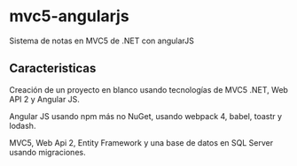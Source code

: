 # mvc5-angularjs
Sistema de notas en MVC5 de .NET con angularJS

## Caracteristicas

Creación de un proyecto en blanco usando tecnologías de MVC5 .NET, Web API 2 y Angular JS.

Angular JS usando npm más no NuGet, usando webpack 4, babel, toastr y lodash.

MVC5, Web Api 2, Entity Framework y una base de datos en SQL Server usando migraciones.
